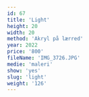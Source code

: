 ```yaml
---
id: 67
title: 'Light'
height: 20
width: 20
method: 'Akryl på lærred'
year: 2022
price: '800'
fileName: 'IMG_3726.JPG'
medie: 'maleri'
show: 'yes'
slug: 'light'
weight: '126'
---
```

